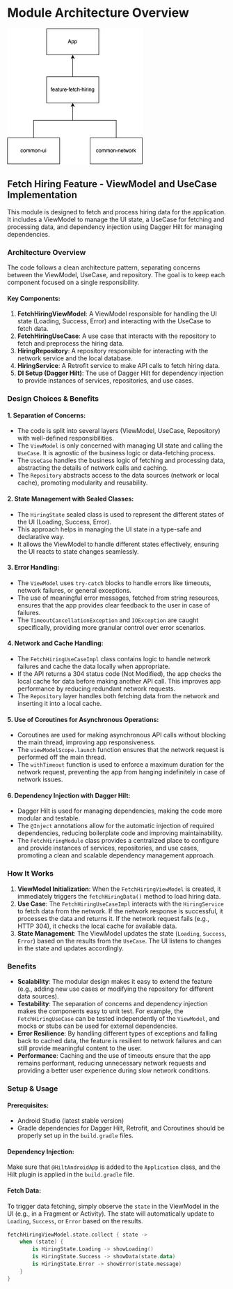 # Module Architecture Overview
![img_1.png](readme%20assets/img_1.png)

## Fetch Hiring Feature - ViewModel and UseCase Implementation

This module is designed to fetch and process hiring data for the application. It includes a ViewModel to manage the UI state, a UseCase for fetching and processing data, and dependency injection using Dagger Hilt for managing dependencies.

### Architecture Overview

The code follows a clean architecture pattern, separating concerns between the ViewModel, UseCase, and repository. The goal is to keep each component focused on a single responsibility.



#### Key Components:
1. **FetchHiringViewModel**: A ViewModel responsible for handling the UI state (Loading, Success, Error) and interacting with the UseCase to fetch data.
2. **FetchHiringUseCase**: A use case that interacts with the repository to fetch and preprocess the hiring data.
3. **HiringRepository**: A repository responsible for interacting with the network service and the local database.
4. **HiringService**: A Retrofit service to make API calls to fetch hiring data.
5. **DI Setup (Dagger Hilt)**: The use of Dagger Hilt for dependency injection to provide instances of services, repositories, and use cases.

### Design Choices & Benefits

#### 1. **Separation of Concerns**:
- The code is split into several layers (ViewModel, UseCase, Repository) with well-defined responsibilities.
- The `ViewModel` is only concerned with managing UI state and calling the `UseCase`. It is agnostic of the business logic or data-fetching process.
- The `UseCase` handles the business logic of fetching and processing data, abstracting the details of network calls and caching.
- The `Repository` abstracts access to the data sources (network or local cache), promoting modularity and reusability.

#### 2. **State Management with Sealed Classes**:
- The `HiringState` sealed class is used to represent the different states of the UI (Loading, Success, Error).
- This approach helps in managing the UI state in a type-safe and declarative way.
- It allows the ViewModel to handle different states effectively, ensuring the UI reacts to state changes seamlessly.

#### 3. **Error Handling**:
- The `ViewModel` uses `try-catch` blocks to handle errors like timeouts, network failures, or general exceptions.
- The use of meaningful error messages, fetched from string resources, ensures that the app provides clear feedback to the user in case of failures.
- The `TimeoutCancellationException` and `IOException` are caught specifically, providing more granular control over error scenarios.

#### 4. **Network and Cache Handling**:
- The `FetchHiringUseCaseImpl` class contains logic to handle network failures and cache the data locally when appropriate.
- If the API returns a 304 status code (Not Modified), the app checks the local cache for data before making another API call. This improves app performance by reducing redundant network requests.
- The `Repository` layer handles both fetching data from the network and inserting it into a local cache.

#### 5. **Use of Coroutines for Asynchronous Operations**:
- Coroutines are used for making asynchronous API calls without blocking the main thread, improving app responsiveness.
- The `viewModelScope.launch` function ensures that the network request is performed off the main thread.
- The `withTimeout` function is used to enforce a maximum duration for the network request, preventing the app from hanging indefinitely in case of network issues.

#### 6. **Dependency Injection with Dagger Hilt**:
- Dagger Hilt is used for managing dependencies, making the code more modular and testable.
- The `@Inject` annotations allow for the automatic injection of required dependencies, reducing boilerplate code and improving maintainability.
- The `FetchHiringModule` class provides a centralized place to configure and provide instances of services, repositories, and use cases, promoting a clean and scalable dependency management approach.

### How It Works

1. **ViewModel Initialization**: When the `FetchHiringViewModel` is created, it immediately triggers the `fetchHiringData()` method to load hiring data.
2. **Use Case**: The `FetchHiringUseCaseImpl` interacts with the `HiringService` to fetch data from the network. If the network response is successful, it processes the data and returns it. If the network request fails (e.g., HTTP 304), it checks the local cache for available data.
3. **State Management**: The ViewModel updates the state (`Loading`, `Success`, `Error`) based on the results from the `UseCase`. The UI listens to changes in the state and updates accordingly.

### Benefits

- **Scalability**: The modular design makes it easy to extend the feature (e.g., adding new use cases or modifying the repository for different data sources).
- **Testability**: The separation of concerns and dependency injection makes the components easy to unit test. For example, the `FetchHiringUseCase` can be tested independently of the `ViewModel`, and mocks or stubs can be used for external dependencies.
- **Error Resilience**: By handling different types of exceptions and falling back to cached data, the feature is resilient to network failures and can still provide meaningful content to the user.
- **Performance**: Caching and the use of timeouts ensure that the app remains performant, reducing unnecessary network requests and providing a better user experience during slow network conditions.

### Setup & Usage

#### Prerequisites:
- Android Studio (latest stable version)
- Gradle dependencies for Dagger Hilt, Retrofit, and Coroutines should be properly set up in the `build.gradle` files.

#### Dependency Injection:
Make sure that `@HiltAndroidApp` is added to the `Application` class, and the Hilt plugin is applied in the `build.gradle` file.

#### Fetch Data:
To trigger data fetching, simply observe the `state` in the ViewModel in the UI (e.g., in a Fragment or Activity). The state will automatically update to `Loading`, `Success`, or `Error` based on the results.

```kotlin
fetchHiringViewModel.state.collect { state ->
    when (state) {
        is HiringState.Loading -> showLoading()
        is HiringState.Success -> showData(state.data)
        is HiringState.Error -> showError(state.message)
    }
}
